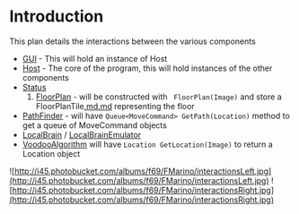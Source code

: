 # Introduction #

This plan details the interactions between the various components
  * [GUI](GUI.md) - This will hold an instance of Host
  * [Host](Host.md)  - The core of the program, this will hold instances of the other components
  * [Status](Status.md)
    1. [FloorPlan](FloorPlanProcessing.md) - will be constructed with  ` FloorPlan(Image)` and store a FloorPlanTile[.md](.md)[.md](.md) representing the floor
  * [PathFinder](PathFinding.md) - will have `Queue<MoveCommand> GetPath(Location)` method to get a queue of MoveCommand objects
  * [LocalBrain](LocalBrain.md) / [LocalBrainEmulator](LocalBrainEmulator.md)
  * [VoodooAlgorithm](VoodooAlgorithm.md) will have `Location GetLocation(Image)` to return a Location object

![http://i45.photobucket.com/albums/f69/FMarino/interactionsLeft.jpg](http://i45.photobucket.com/albums/f69/FMarino/interactionsLeft.jpg) ![http://i45.photobucket.com/albums/f69/FMarino/interactionsRight.jpg](http://i45.photobucket.com/albums/f69/FMarino/interactionsRight.jpg)